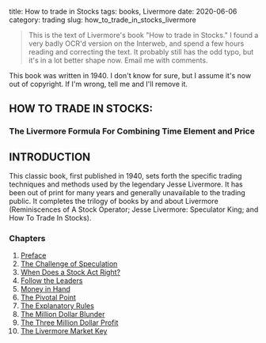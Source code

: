 title: How to trade in Stocks
tags: books, Livermore
date: 2020-06-06
category: trading
slug: how_to_trade_in_stocks_livermore

> This is the text of Livermore's book "How to trade in Stocks." I found a very badly OCR'd version on the Interweb, and spend a few hours reading and correcting the text. It probably still has the odd typo, but it's in a lot better shape now. Email me with comments.

This book was written in 1940. I don't know for sure, but I assume it's now out of copyright. If I'm wrong, tell me and I'll remove it.

## HOW TO TRADE IN STOCKS:

### The Livermore Formula For Combining Time Element and Price

## INTRODUCTION

This classic book, first published in 1940, sets forth the specific trading techniques and methods used by the legendary Jesse Livermore. It has been out of print for many years and generally unavailable to the trading public. It completes the trilogy of books by and about Livermore (Reminiscences of A Stock Operator; Jesse Livermore: Speculator King; and How To Trade In Stocks). 

### Chapters

1.  [Preface]({filename}preface.md)
1.  [The Challenge of Speculation]({filename}challenge_of_speculation.md)
1.  [When Does a Stock Act Right?]({filename}when_does_a_stock_act_right.md)
1.  [Follow the Leaders]({filename}follow_the_leaders.md)
1.  [Money in Hand]({filename}money_in_the_hand.md)
1.  [The Pivotal Point]({filename}pivotal_point.md)
1.  [The Explanatory Rules]({filename}explanatory_rules.md)
1.  [The Million Dollar Blunder]({filename}million_dollar_blunder.md)
1.  [The Three Million Dollar Profit]({filename}three_million_profit.md)
1.  [The Livermore Market Key]({filename}Livermore_market_key.md)
